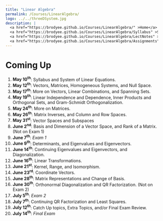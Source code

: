```yaml
---
title: "Linear Algebra"
permalink: /Courses/LinearAlgebra/
logo: ../../threeDSystem.jpg
description: |
  <a href="https://brodyee.github.io/Courses/LinearAlgebra/" >Home</a> <br />
  <a href="https://brodyee.github.io/Courses/LinearAlgebra/Syllabus" >Syllabus</a> <br />
  <a href="https://brodyee.github.io/Courses/LinearAlgebra/LectNotes" >Lecture Notes</a> <br />
  <a href="https://brodyee.github.io/Courses/LinearAlgebra/Assignments" >Assignments</a>
---
```


# Coming Up

  1. **May 10<sup>th</sup>**: Syllabus and System of Linear Equations. 
  2. **May 12<sup>th</sup>**: Vectors, Matrices, Homogeneous Systems, and Null Space.
  3. **May 17<sup>th</sup>**: More on Vectors, Linear Combinations, and Spanning Sets.
  4. **May 19<sup>th</sup>**: Linear Independence and Dependence, Inner Products and Orthogonal Sets, and Gram-Schmidt Orthogonalization.
  5. **May 24<sup>th</sup>**: More on Matrices.
  6. **May 26<sup>th</sup>**: Matrix Inverses, and Column and Row Spaces.
  7. **May 31<sup>st</sup>**: Vector Spaces and Subspaces
  8. **June 2<sup>nd</sup>**: Basis and Dimension of a Vector Space, and Rank of a Matrix. (Not on Exam 1)
  9. **June 7<sup>th</sup>**: *Exam 1*
  10. **June 9<sup>th</sup>**: Determinants, and Eigenvalues and Eigenvectors.
  11. **June 14<sup>th</sup>**: Continuing Eigenvalues and Eigenvectors, and Diagonalization.
  12. **June 16<sup>th</sup>**: Linear Transformations.
  13. **June 21<sup>st</sup>**: Kernel, Range, and Isomorphism.
  14. **June 23<sup>rd</sup>**: Coordinate Vectors.
  15. **June 28<sup>th</sup>**: Matrix Representations and Change of Basis.
  16. **June 30<sup>th</sup>**: Orthonormal Diagonalization and QR Factorization. (Not on Exam 2)
  17. **July 5<sup>th</sup>**: *Exam 2*
  18. **July 7<sup>th</sup>**: Continuing QR Factorization and Least Squares.
  19. **July 12<sup>th</sup>**: Catch Up topics, Extra Topics, and/or Final Exam Review.
  20. **July 14<sup>th</sup>**: *Final Exam*

